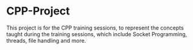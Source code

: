 # CPP-Project
This project is for the CPP training sessions, to represent the concepts taught during the training sessions, which include Socket Programming, threads, file handling and more. 
